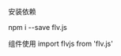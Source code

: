 
安装依赖

npm i --save flv.js


组件使用
import flvjs from 'flv.js'


<template>  
<video
  id="videoElement"
  ref="videoElement"
  controls
  muted
  width="100%"
  height="100%"
></video>
<template> 

<script>
data() {
  return {
    flvPlayer: null
  }
},
methods: {
  //创建flv视频实例
  createFlv() {
    let url="http://xxxxxxxx.flv";
    if (flvjs.isSupported()) {
     let videoElement = document.getElementById("videoElement");
     this.flvPlayer = flvjs.createPlayer({
       type: "flv",// 媒体类型，默认是 flv,
       isLive: true,// 是否是直播流
       hasAudio: false,// 是否有音频
       hanVideo: ture, // 是否有视频
       url
     });
     this.flvPlayer.attachMediaElement(videoElement);
     this.flvPlayer.load();
    }
  }
}
4.销毁flv实例
//销毁flv实例
flv_destroy() {
  if (this.flvPlayer) {
    this.flvPlayer.pause();
    this.flvPlayer.unload();
    this.flvPlayer.detachMediaElement();
    this.flvPlayer.destroy();
    this.flvPlayer = null;
  }
}
</script>





flv 同时支持 WebSocket 和 HTTP 两种传输方式, 在 web 端，我们使用功能 flv.js 来处理 flv 格式的直播流 官网链接
安装依赖 npm install --save flv.js

<template>
  <div>
    <video autoplay controls width="100%" height="500" id="myVideo"></video>
  </div>
</template>

<script>
import flvjs from 'flv.js'

// 检测浏览器是否支持 flv.js
createdPlay() {
  if (flvjs.isSupported()) {
    var videoDom = document.getElementById('myVideo')
    // 创建一个播放器实例
    var player = flvjs.createPlayer({
      type: 'flv', // 媒体类型，默认是 flv,
      isLive: true, // 是否是直播流
      hasAudio: ture, // 是否有音频
      hanVideo: ture, // 是否有视频
      url: 'http://test.stream.com/fetch-media.flv'， // 流地址
    },{
      // 其他的配置项可以根据项目实际情况参考 api 去配置
      autoCleanupMinBackwardDuration: true, // 清除缓存 对 SourceBuffer 进行自动清理
    })
    player.attachMediaElement(videoDom)
    player.load()
    player.play()

    this.player = player
  }
}
在网络较好的情况下，这样子没啥大问题，那在网络不好的时候怎么办呢，有没有一些事件去处理这些异常呢，我们接着往下看

【音视频学习资料推荐】


处理异常
官网给出了处理异常的方法， flvjs.Events.Error

player.on(flvjs.Events.ERROR, (errType, errDetail) =>{
  // todo
}) 
errType: 错误类型
NETWORK_ERROR：网络错误
MEDIA_ERROR：媒体错误
OTHER_ERROR： 其他
errDetail: 错误详情，提供流的一些详细信息
NETWORK_STATUS_CODE_INVALID：HTTP 状态码错误
MEDIA_MSE_ERROR: 与 MediaSource 的错误有关，如解码问题
MEDIA_FORMAT_ERROR：媒体格式不支持
MEDIA_FORMAT_UNSUPPORTED：媒体格式不支持, 不是 flv 格式
NETWORK_TIMEOUT：连接超时
组件实例销毁

  destroyVideos(){
    if(!this.player) return
    this.player.pause()
    this.player.unload()
    this.player.detachMediaElement()
    this.player.destroy()
    this.player = null
  }
在播放的时候，可能会有卡顿的情况，这个时候我们需要重新去拉流这个时候怎么办呢 但是由于视频会延时，为保证实时性，我们可以跳帧

let timer = setInterval(() => {
  if (player.buffered && player.buffered.length) {
    let end = player.buffered.end(0); // 获取当前buffered值
    let diff = end - player.currentTime; // 获取buffered与currentTime的差值
    if (diff >= 60) {// 如果差值大于等于60s 手动跳帧 这里可根据自身需求来定
      //单个视频
      // player.currentTime = end;//手动跳帧
      // player.currentTime = player.buffered.end(0);//手动跳帧

      // 多个视频
      clearInterval(timer)
      player.pause();
      player.unload();
      player.detachMediaElement();
      player.destroy();
      player= null;
      //重新加载当前停止的视频流，根据个人的方法来配置
      this.createdPlay()
    }
  }
}, 2000); //2000毫秒执行一次
flv.js 还提供了一种事件 statistics_info 播放流的详细信息

this.player.on("statistics_info", (res) =>{
  if (this.lastDecodedFrame == 0) {
    this.lastDecodedFrame = res.decodedFrames;
    return;
  }
  if (this.lastDecodedFrame != res.decodedFrames) {
    this.lastDecodedFrame = res.decodedFrames;
  } else {
    this.lastDecodedFrame = 0;
    if (this.player) {
      this.reloadVideo()
    }
  }
})
延时的问题可以通过跳帧的方法解决，但是如果视频卡顿导致流断了，那就可以重连

this.player.on(flvjs.Events.ERROR, (errType, errDetail) =>{
  if(this.player){
    this.destroyVideos()
    this.createdPlay()
  }
})
其他异常错误
Uncaught (in promise) DOMException: play() failed because the user didn't interact with the document first.
方案：为 video 标签设置muted属性，静音自动播放，当用户触发点击行为时，再将 muted 属性置为 false，或者，让用户手动播放。
Uncaught (in promise) DOMException: The play() request was interrupted by a call to pause() 方案：在播放需要先执行暂停播放，可能是因为未加载完毕就已经开始播放了，手动点击播放就不会有这个问题，可以通过 flvjs.Events.METADATA_ARRIVED 这个方法获取视频是否加载完成
flv.js播放视频时出现Failed to execute ‘appendBuffer’ on ‘SourceBuffer’ 方案：这个是因为代码的一些业务逻辑导致的，可以参考下面两个例子去调试 www.cnblogs.com/melancholys… github.com/bilibili/fl…
关于 flv.js 播放的时候用户没有推音频报错的问题。
方案： 修改 src/demux/flv-demuxer.js 的方法

 set overridedHasAudio(hasAudio) {
    // this._hasAudioFlagOverrided = true;
    // this._hasAudio = hasAudio;
    // this._mediaInfo.hasAudio = hasAudio;
    
    this._hasAudioFlagOverrided = true;
    this._hasAudio = this.hasAudio? hasAudio: false;
    this._mediaInfo.hasAudio = this.hasAudio;
}
修改完之后，两种打包方式

npm run build:debug    # debug version flv.js will be emitted to /dist
npm run build          # minimized release version flv.min.js will be emitted to /dist
我使用的是npm run build引入的时候方式有所改变




作者:吴小白菜

原文链接：https://ffmpeg.0voice.com/forum.php?mod=viewthread&tid=1190


